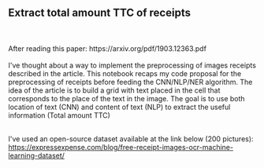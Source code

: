 <h2>Extract total amount TTC of receipts</h2>
<br><br>    
After reading this paper: https://arxiv.org/pdf/1903.12363.pdf
<br><br>
I've thought about a way to implement the preprocessing of images receipts described in the article. 
This notebook recaps my code proposal for the preprocessing of receipts before feeding the CNN/NLP/NER algorithm.
The idea of the article is to build a grid with text placed in the cell that corresponds to the place of the text in the image. 
The goal is to use both location of text (CNN) and content of text (NLP) to extract the useful information (Total amount TTC)
<br><br>    

I've used an open-source dataset available at the link below (200 pictures):
 <br> https://expressexpense.com/blog/free-receipt-images-ocr-machine-learning-dataset/
